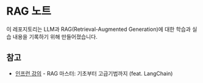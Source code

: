 # RAG 노트

이 레포지토리는 LLM과 RAG(Retrieval-Augmented Generation)에 대한 학습과 실습 내용을 기록하기 위해 만들어졌습니다.

## 참고
- [인프런 강의](https://www.inflearn.com/course/%EB%9E%AD%EC%B2%B4%EC%9D%B8%EC%9C%BC%EB%A1%9C-%EB%AA%85%EB%93%9C%EB%8A%94-rag-%ED%99%9C%EC%9A%A9-%ED%8F%89%EA%B0%80) - RAG 마스터: 기초부터 고급기법까지 (feat. LangChain)
